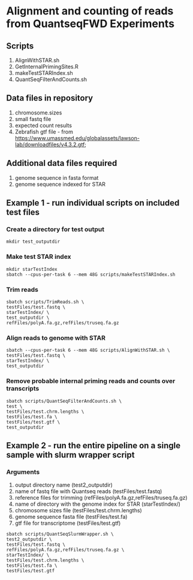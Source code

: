 # Alignment and counting of reads from QuantseqFWD Experiments

## Scripts
1. AlignWithSTAR.sh
2. GetInternalPrimingSites.R
3. makeTestSTARIndex.sh
4. QuantSeqFilterAndCounts.sh

## Data files in repository
1. chromosome.sizes
2. small fastq file
3. expected count results
4. Zebrafish gtf file - from https://www.umassmed.edu/globalassets/lawson-lab/downloadfiles/v4.3.2.gtf; 

## Additional data files required
1. genome sequence in fasta format
2. genome sequence indexed for STAR


## Example 1 - run individual scripts on included test files

### Create a directory for test output
```
mkdir test_outputdir
```

### Make test STAR index
```
mkdir starTestIndex
sbatch --cpus-per-task 6 --mem 48G scripts/makeTestSTARIndex.sh
```

### Trim reads
```
sbatch scripts/TrimReads.sh \
testFiles/test.fastq \
starTestIndex/ \
test_outputdir \
refFiles/polyA.fa.gz,refFiles/truseq.fa.gz
```

### Align reads to genome with STAR
```
sbatch --cpus-per-task 6 --mem 48G scripts/AlignWithSTAR.sh \
testFiles/test.fastq \
starTestIndex/ \
test_outputdir
```

### Remove probable internal priming reads and counts over transcripts
```
sbatch scripts/QuantSeqFilterAndCounts.sh \
test \
testFiles/test.chrm.lengths \
testFiles/test.fa \
testFiles/test.gtf \
test_outputdir
```

## Example 2 - run the entire pipeline on a single sample with slurm wrapper script
### Arguments
1. output directory name (test2_outputdir)
2. name of fastq file with Quantseq reads (testFiles/test.fastq)
3. reference files for trimming (refFiles/polyA.fa.gz,refFiles/truseq.fa.gz)
4. name of directory with the genome index for STAR (starTestIndex/)
5. chromosome sizes file (testFiles/test.chrm.lengths)
6. genome sequence fasta file (testFiles/test.fa)
7. gtf file for transcriptome (testFiles/test.gtf)


```
sbatch scripts/QuantSeqSlurmWrapper.sh \
test2_outputdir \
testFiles/test.fastq \
refFiles/polyA.fa.gz,refFiles/truseq.fa.gz \
starTestIndex/ \
testFiles/test.chrm.lengths \
testFiles/test.fa \
testFiles/test.gtf
```

